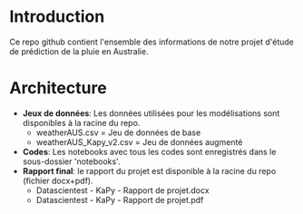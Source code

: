 # Introduction
Ce repo github contient l'ensemble des informations de notre projet d'étude de prédiction de la pluie en Australie.

# Architecture
* **Jeux de données**: Les données utilisées pour les modélisations sont disponibles à la racine du repo.
  * weatherAUS.csv = Jeu de données de base
  * weatherAUS_Kapy_v2.csv = Jeu de données augmenté
* **Codes**: Les notebooks avec tous les codes sont enregistrés dans le sous-dossier 'notebooks'.
* **Rapport final**: le rapport du projet est disponible à la racine du repo (fichier docx+pdf).
  * Datascientest - KaPy - Rapport de projet.docx
  * Datascientest - KaPy - Rapport de projet.pdf

